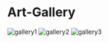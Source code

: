 # Art-Gallery
![gallery1](https://github.com/OrbinWaffle/Ada-Art-Gallery/assets/79740022/84207d68-32f8-465f-b44c-3f4ab0b760f3)
![gallery2](https://github.com/OrbinWaffle/Ada-Art-Gallery/assets/79740022/36b7fb96-9971-46be-a62d-0ff1abc11cdb)
![gallery3](https://github.com/OrbinWaffle/Ada-Art-Gallery/assets/79740022/497ccd52-bbc0-4ced-bd60-10619e9f6787)
